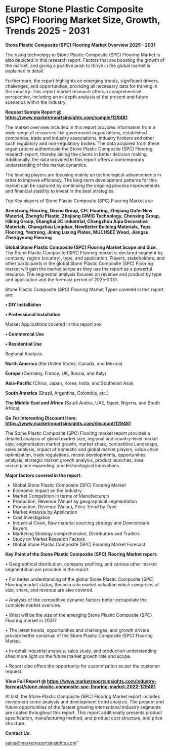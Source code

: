# Europe Stone Plastic Composite (SPC) Flooring Market Size, Growth, Trends 2025 - 2031

<Strong> Stone Plastic Composite (SPC) Flooring Market Overview 2025 - 2031</strong>

The rising technology in Stone Plastic Composite (SPC) Flooring Market is also depicted in this research report. Factors that are boosting the growth of the market, and giving a positive push to thrive in the global market is explained in detail.

Furthermore, the report highlights on emerging trends, significant drivers, challenges, and opportunities, providing all necessary data for thriving in the industry. This report market research offers a comprehensive perspective, including an in-depth analysis of the present and future scenarios within the industry.

<strong>Request Sample Report @ <a href=https://www.marketreportsinsights.com/sample/129481>https://www.marketreportsinsights.com/sample/129481</a></strong>

The market overview included in this report provides information from a wide range of resources like government organizations, established companies, trade and industry associations, industry brokers and other such regulatory and non-regulatory bodies. The data acquired from these organizations authenticate the Stone Plastic Composite (SPC) Flooring research report, thereby aiding the clients in better decision making. Additionally, the data provided in this report offers a contemporary understanding of the market dynamics.

The leading players are focusing mainly on technological advancements in order to improve efficiency. The long-term development patterns for this market can be captured by continuing the ongoing process improvements and financial stability to invest in the best strategies.

Top Key players of Stone Plastic Composite (SPC) Flooring Market are:

<strong>Armstrong Flooring, Decno Group, CFL Flooring, Zhejiang Oufei New Material, Zhengfu Plastic, Zhejiang GIMIG Technology, Chenxing Group, Hiking Group, Shanghai 3C Industrial, Changzhou Aipu Decorative Materials, Changzhou Lingdian, NewBetter Building Materials, Tops Flooring, Yestrong, Jining Luxing Plates, MUCHSEE Wood, Jiangsu Zhengyoung Flooring</strong>

<strong><b>Global Stone Plastic Composite (SPC) Flooring Market Scope and Size:</b></strong>
The Stone Plastic Composite (SPC) Flooring market is declared segment by company, region (country), type, and application. Players, stakeholders, and other participants in the global Stone Plastic Composite (SPC) Flooring market will gain the market scope as they use the report as a powerful resource. The segmental analysis focuses on revenue and product by type and application and the forecast period of 2025-2031.

Stone Plastic Composite (SPC) Flooring Market Types covered in this report are:

<strong>• DIY Installation

• Professional Installation</strong>

Market Applications covered in this report are:

<strong>• Commercial Use

• Residential Use</strong> 

Regional Analysis

<strong>North America</strong> (the United States, Canada, and Mexico)

<strong>Europe</strong> (Germany, France, UK, Russia, and Italy)

<strong>Asia-Pacific</strong> (China, Japan, Korea, India, and Southeast Asia)

<strong>South America</strong> (Brazil, Argentina, Colombia, etc.)

<strong>The Middle East and Africa</strong> (Saudi Arabia, UAE, Egypt, Nigeria, and South Africa)

<strong>Go For Interesting Discount Here: <a href=https://www.marketreportsinsights.com/discount/129481>https://www.marketreportsinsights.com/discount/129481</a></strong>

The Stone Plastic Composite (SPC) Flooring market report provides a detailed analysis of global market size, regional and country-level market size, segmentation market growth, market share, competitive Landscape, sales analysis, impact of domestic and global market players, value chain optimization, trade regulations, recent developments, opportunities analysis, strategic market growth analysis, product launches, area marketplace expanding, and technological innovations.

<strong><b>Major factors covered in the report:</b></strong>
<ul>
  <li>Global Stone Plastic Composite (SPC) Flooring Market </li>
  <li>Economic Impact on the Industry</li>
  <li>Market Competition in terms of Manufacturers</li>
  <li>Production, Revenue (Value) by geographical segmentation</li>
  <li>Production, Revenue (Value), Price Trend by Type</li>
  <li>Market Analysis by Application</li>
  <li>Cost Investigation</li>
  <li>Industrial Chain, Raw material sourcing strategy and Downstream Buyers</li>
  <li>Marketing Strategy comprehension, Distributors and Traders</li>
  <li>Study on Market Research Factors</li>
  <li>Global Stone Plastic Composite (SPC) Flooring Market Forecast</li>
</ul>

<strong><b>Key Point of the Stone Plastic Composite (SPC) Flooring Market report:</b></strong>

• Geographical distribution, company profiling, and various other market segmentation are provided in the report.

• For better understanding of the global Stone Plastic Composite (SPC) Flooring market status, the accurate market valuation which comprises of size, share, and revenue are also covered.

• Analysis of the competitive dynamic factors better extrapolate the complete market overview

• What will be the size of the emerging Stone Plastic Composite (SPC) Flooring market in 2031?

• The latest trends, opportunities and challenges, and growth drivers provide better construal of the Stone Plastic Composite (SPC) Flooring Market.

• In-detail industrial analysis, sales study, and production understanding shed more light on the future market growth rate and scope.

• Report also offers the opportunity for customization as per the customer request.

<strong><b>View Full Report @ <a href=https://www.marketreportsinsights.com/industry-forecast/stone-plastic-composite-spc-flooring-market-2022-129481>https://www.marketreportsinsights.com/industry-forecast/stone-plastic-composite-spc-flooring-market-2022-129481</a></b></strong>


At last, the Stone Plastic Composite (SPC) Flooring Market report includes investment come analysis and development trend analysis. The present and future opportunities of the fastest growing international industry segments are coated throughout this report. This report additionally presents product specification, manufacturing method, and product cost structure, and price structure.

<strong>Contact Us:</strong>

sales@marketreportsinsights.com"
